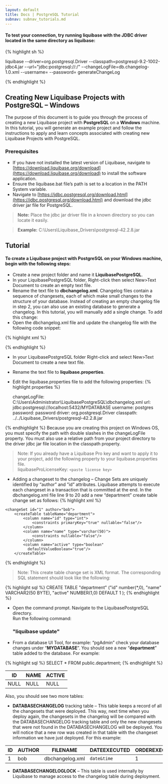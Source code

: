 ```yaml
---
layout: default
title: Docs | PostgreSQL Tutorial 
subnav: subnav_tutorials.md
---
```


#### To test your connection, try running liquibase with the JDBC driver located in the same directory as liquibase:

{% highlight sh %}

liquibase
  --driver=org.postgresql.Driver
  --classpath=postgresql-9.2-1002-jdbc4.jar
  --url="jdbc:postgresql://<IP OR HOSTNAME>:<PORT>/<DATABASE>"
  --changeLogFile=db.changelog-1.0.xml
  --username=<POSTGRESQL USERNAME>
  --password=<POSTGRESQL PASSWORD>
generateChangeLog

{% endhighlight %}


## **Creating New Liquibase Projects with PostgreSQL – Windows**
The purpose of this document is to guide you through the process of creating a new Liquibase project with **PostgreSQL** on a **Windows** machine. In this tutorial, you will generate an example project and follow the instructions to apply and learn concepts associated with creating new Liquibase Projects with PostgreSQL.
### Prerequisites
* If you have not installed the latest version of Liquibase, navigate to [https://download.liquibase.org/download](https://download.liquibase.org/download) to install the software application.
* Ensure the liquibase.bat file’s path is set to a location in the PATH System variable.
* Navigate to [https://jdbc.postgresql.org/download.html](https://jdbc.postgresql.org/download.html) and download the jdbc driver jar file for PostgreSQL.<br />

> **Note:** Place the jdbc jar driver file in a known directory so you can locate it easily.

>**Example:** C:\Users\Liquibase_Drivers\postgresql-42.2.8.jar

## Tutorial

#### To create a Liquibase project with PostgreSQL on your Windows machine, begin with the following steps:

* Create a new project folder and name it **LiquibasePostgreSQL**.
* In your LiquibasePostgreSQL folder, Right-click then select New>Text Document to create an empty text file.<br/>
* Rename the text file to **dbchangelog.xml**.
Changelog files contain a sequence of changesets, each of which make small changes to the structure of your database. Instead of creating an empty changelog file in step 2, you can also use an existing database to generate a changelog. In this tutorial, you will manually add a single change. To add this change:
* Open the dbchangelog.xml file and update the changelog file with the following code snippet:


{% highlight xml %}
  <?xml version="1.0" encoding="UTF-8"?>
  <databaseChangeLog
    xmlns="http://www.liquibase.org/xml/ns/dbchangelog"
    xmlns:xsi="http://www.w3.org/2001/XMLSchema-instance"
    xsi:schemaLocation="http://www.liquibase.org/xml/ns/dbchangelog
    http://www.liquibase.org/xml/ns/dbchangelog/dbchangelog-3.8.xsd">
  </databaseChangeLog>
{% endhighlight %}


* In your LiquibasePostgreSQL folder Right-click and select New>Text Document to create a new text file.
* Rename the text file to **liquibase.properties**.
* Edit the liquibase.properties file to add the following properties:
{% highlight properties %}

    changeLogFile: C:\\Users\\Administrator\\LiquibasePostgreSQL\\dbchangelog.xml
    url: jdbc:postgresql://localhost:5432/MYDATABASE
    username: postgres
    password: password
    driver: org.postgresql.Driver
    classpath: ../../Liquibase_Drivers/postgresql-42.2.8.jar

{% endhighlight %}
Because you are creating this project on Windows OS, you must specify the path with double slashes in the changeLogFile property. You must also use a relative path from your project directory to the driver jdbc jar file location in the classpath property.

> Note: If you already have a Liquibase Pro key and want to apply it to
> your project, add the following property to your liquibase.properties
> file. 	 
liquibaseProLicenseKey: `<paste license key>`

*	Adding a changeset to the changelog – Change Sets are uniquely identified by “author” and ”id” attributes. Liquibase attempts to execute each changeset in a transaction that is committed at the end.
In the dbchangelog.xml file line 9 to 20 add a new “department” create table change set as follows:
{% highlight xml %}
<?xml version="1.0" encoding="UTF-8"?>

<databaseChangeLog
  xmlns="http://www.liquibase.org/xml/ns/dbchangelog"
  xmlns:xsi="http://www.w3.org/2001/XMLSchema-instance"
  xsi:schemaLocation="http://www.liquibase.org/xml/ns/dbchangelog
         http://www.liquibase.org/xml/ns/dbchangelog/dbchangelog-3.8.xsd">

    <changeSet id="1" author="bob">
        <createTable tableName="department">
            <column name="id" type="int">
                <constraints primaryKey="true" nullable="false"/>
            </column>
            <column name="name" type="varchar(50)">
                <constraints nullable="false"/>
            </column>
            <column name="active" type="boolean"                     
              defaultValueBoolean="true"/>
        </createTable>
   </changeSet>
</databaseChangeLog>
{% endhighlight %}

> Note: This create table change set is XML format.  The corresponding
> SQL statement should look like the following:

{% highlight sql %}
CREATE TABLE "department"
  ("id" number(*,0),
   "name" VARCHAR2(50 BYTE),
   "active" NUMBER(1,0) DEFAULT 1
  );
{% endhighlight %}

* Open the command prompt.  Navigate to the LiquibasePostgreSQL directory.  
  Run the following command:

  ### "liquibase update"
*	 From a database UI Tool, for example: “pgAdmin” check your database changes under “**MYDATABASE**”.
You should see a new “**department**” table added to the database.  For example:

{% highlight sql %}
SELECT * FROM public.department;
{% endhighlight %}


|ID  |NAME  |ACTIVE |
|--|--|--|
|NULL |NULL  |NULL|


Also, you should see two more tables:
*	**DATABASECHANGELOG** tracking table – This table keeps a record of all the changesets that were deployed.  This way, next time when you deploy again, the changesets in the changelog will be compared with the DATABASECHANGELOG tracking table and only the new changesets that were not found in the DATABASECHANGELOG will be deployed.  You will notice that a new row was created in that table with the changeset information we have just deployed.
For this example:

|ID|AUTHOR |FILENAME       |DATEEXECUTED|ORDEREXECUTED|EXECTYPE|MDSUM|...|
|--|--|--|--|--|--|--|--|
|1  |bob   |dbchangelog.xml|`date&time`|1|EXECUTED|`checksumvalue`|...|

*	**DATABASECHANGELOGLOCK** – This table is used internally by Liquibase to manage access to the changelog table during deployment.

